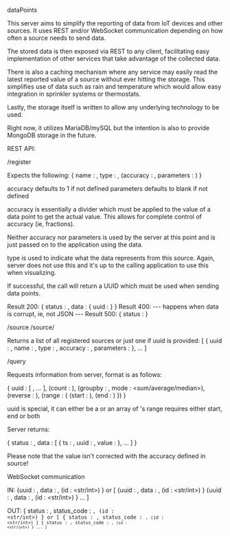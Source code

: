 dataPoints

This server aims to simplify the reporting of data from IoT devices and other sources.
It uses REST and/or WebSocket communication depending on how often a source needs to
send data.

The stored data is then exposed via REST to any client, facilitating easy implementation of
other services that take advantage of the collected data.

There is also a caching mechanism where any service may easily read the latest reported value
of a source without ever hitting the storage. This simplifies use of data such as rain and
temperature which would allow easy integration in sprinkler systems or thermostats.

Lastly, the storage itself is written to allow any underlying technology to be used.

Right now, it utilizes MariaDB/mySQL but the intention is also to provide MongoDB storage
in the future.

REST API:

/register

  Expects the following:
    { name : <name of source>, type : <int>, (accuracy : <int>, parameters : <str>) }

  accuracy defaults to 1 if not defined
  parameters defaults to blank if not defined

  accuracy is essentially a divider which must be applied to the value of a data point to
  get the actual value. This allows for complete control of accuracy (ie, fractions).

  Neither accuracy nor parameters is used by the server at this point and is just passed
  on to the application using the data.

  type is used to indicate what the data represents from this source. Again, server does
  not use this and it's up to the calling application to use this when visualizing.

  If successful, the call will return a UUID which must be used when sending data points.

  Result 200:
    { status : <result of operation>, data : { uuid : <uuid> } }
  Result 400:
    --- happens when data is corrupt, ie, not JSON ---
  Result 500:
    { status : <result of operation> }

/source
/source/<uuid>

  Returns a list of all registered sources or just one if uuid is provided:
  [
    { uuid : <uuid>, name : <str>, type : <int>, accuracy : <int>, parameters : <str> },
    ...
  ]


/query

 Requests information from server, format is as follows:

  {
   uuid : [ <uuid>, ... ],
   (count : <nbr of results>),
   (groupby : <period>, mode : <sum/average/median>),
   (reverse : <bool>),
   (range : { (start : <ts>), (end : <ts>) })
  }

  uuid is special, it can either be a <uuid> or an array of <uuid>'s
  range requires either start, end or both

  Server returns:

  {
    status : <msg>,
    data : [
      { ts : <timestamp>, uuid : <uuid>, value : <int> },
      ...
    ]
  }

  Please note that the value isn't corrected with the accuracy defined in source!



WebSocket communication

IN:
  {uuid : <uuid of source>, data : <same as PUT>, (id : <str/int>) }
or
  [
    {uuid : <uuid of source>, data : <same as PUT>, (id : <str/int>) }
    {uuid : <uuid of source>, data : <same as PUT>, (id : <str/int>) }
    ...
  ]

OUT:
  { status : <status>, status_code : <code>, (id : <str/int>) }
or
  [
    { status : <status>, status_code : <code>, (id : <str/int>) }
    { status : <status>, status_code : <code>, (id : <str/int>) }
    ...
  ]